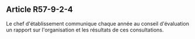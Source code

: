 Article R57-9-2-4
----
Le chef d'établissement communique chaque année au conseil d'évaluation un
rapport sur l'organisation et les résultats de ces consultations.

